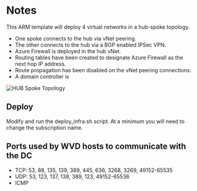 # Notes
This ARM template will deploy 4 virtual networks in a hub-spoke topology.
- One spoke connects to the hub via vNet peering.
- The other connects to the hub via a BGP enabled IPSec VPN.
- Azure Firewall is deployed in the hub vNet.
- Routing tables have been created to designate Azure Firewall as the next hop IP address.
- Route propagation has been disabled on the vNet peering connections.
- A domain controller is 


![HUB Spoke Topology](https://docs.microsoft.com/en-us/azure/architecture/reference-architectures/hybrid-networking/images/hub-spoke.png)

## Deploy

Modify and run the deploy_infra.sh script.  At a minimum you will need to change the subscription name.

## Ports used by WVD hosts to communicate with the DC
- TCP: 53, 88, 135, 139, 389, 445, 636, 3268, 3269, 49152-65535
- UDP: 53, 123, 137, 138, 389, 123, 49152-65536
- ICMP
